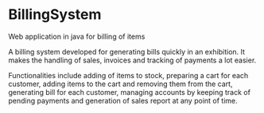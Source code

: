 # BillingSystem
Web application in java for billing of items


A billing system developed for generating bills quickly in an exhibition. It makes the handling of sales, invoices and tracking of payments a lot easier.

Functionalities include adding of items to stock, preparing a cart for each customer, adding items to the cart and removing them from the cart, generating bill for each customer, managing accounts by keeping track of pending payments and generation of sales report at any point of time.

